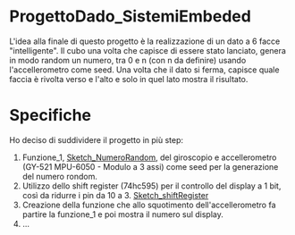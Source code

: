 # ProgettoDado_SistemiEmbeded
L'idea alla finale di questo progetto è la realizzazione di un dato a 6 facce "intelligente". 
Il cubo una volta che capisce di essere stato lanciato, genera in modo random un numero, tra 0 e n (con n da definire) usando l'accellerometro come seed. 
Una volta che il dato si ferma, capisce quale faccia è rivolta verso e l'alto e solo in quel lato mostra il risultato.

# Specifiche
Ho deciso di suddividere il progetto in più step:
1.  Funzione_1, [Sketch_NumeroRandom](https://github.com/GiacomoAndreata/ProgettoDado_SistemiEmbeded/blob/master/numeroRondom.ino), del giroscopio e accellerometro (GY-521 MPU-6050 - Modulo a 3 assi) come seed per la generazione del numero rondom.
2.  Utilizzo dello shift register (74hc595) per il controllo del display a 1 bit, così da ridurre i pin da 10 a 3. [Sketch_shiftRegister](https://github.com/GiacomoAndreata/ProgettoDado_SistemiEmbeded/blob/master/Shift_Register.ino)
3.  Creazione della funzione che allo squotimento dell'accellerometro fa partire la funzione_1 e poi mostra il numero sul display.
4.  ...
